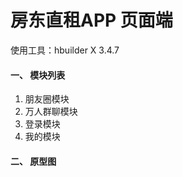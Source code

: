 # 房东直租APP 页面端

使用工具：hbuilder X 3.4.7

#### 一、 模块列表
1. 朋友圈模块     
2. 万人群聊模块   
3. 登录模块
4. 我的模块

#### 二、 原型图
